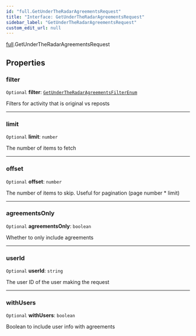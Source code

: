 ```yaml
---
id: "full.GetUnderTheRadarAgreementsRequest"
title: "Interface: GetUnderTheRadarAgreementsRequest"
sidebar_label: "GetUnderTheRadarAgreementsRequest"
custom_edit_url: null
---
```


[full](../namespaces/full.md).GetUnderTheRadarAgreementsRequest

## Properties

### filter

 `Optional` **filter**: [`GetUnderTheRadarAgreementsFilterEnum`](../enums/full.GetUnderTheRadarAgreementsFilterEnum.md)

Filters for activity that is original vs reposts

___

### limit

 `Optional` **limit**: `number`

The number of items to fetch

___

### offset

 `Optional` **offset**: `number`

The number of items to skip. Useful for pagination (page number * limit)

___

### agreementsOnly

 `Optional` **agreementsOnly**: `boolean`

Whether to only include agreements

___

### userId

 `Optional` **userId**: `string`

The user ID of the user making the request

___

### withUsers

 `Optional` **withUsers**: `boolean`

Boolean to include user info with agreements
